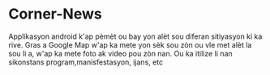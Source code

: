 # Corner-News
Applikasyon android k'ap pèmèt ou bay yon alèt sou diferan sitiyasyon ki ka rive. Gras a Google Map w'ap ka mete yon sèk sou zòn ou vle met alèt la sou li a, w'ap ka mete foto ak video pou zòn nan. Ou ka itilize li nan sikonstans program,manisfestasyon, ijans, etc

